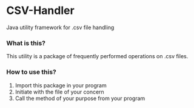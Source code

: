 # CSV-Handler
Java utility framework for .csv file handling

### What is this?
This utility is a package of frequently performed operations on .csv files.

### How to use this?
1. Import this package in your program
2. Initiate with the file of your concern
3. Call the method of your purpose from your program
